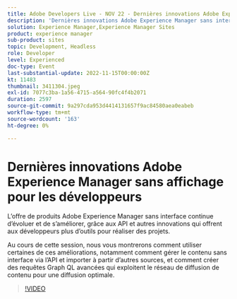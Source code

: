 ```yaml
---
title: Adobe Developers Live - NOV 22 - Dernières innovations Adobe Experience Manager sans affichage pour les développeurs
description: 'Dernières innovations Adobe Experience Manager sans interface pour les développeurs : l’offre de produits Adobe Experience Manager sans interface continue d’évoluer et de s’améliorer, avec les API et d’autres innovations qui donnent aux développeurs plus d’outils pour faire les choses. Au cours de cette session, nous vous montrerons comment utiliser certaines de ces améliorations, notamment comment gérer le contenu sans interface via l’API et importer à partir d’autres sources, et comment créer des requêtes Graph QL avancées qui tirent parti du réseau de diffusion optimale.'
solution: Experience Manager,Experience Manager Sites
product: experience manager
sub-product: sites
topic: Development, Headless
role: Developer
level: Experienced
doc-type: Event
last-substantial-update: 2022-11-15T00:00:00Z
kt: 11483
thumbnail: 3411304.jpeg
exl-id: 7077c3ba-1a56-4715-a564-90fc4f4b2071
duration: 2597
source-git-commit: 9a297cda953d4414131657f9ac84580aea0eabeb
workflow-type: tm+mt
source-wordcount: '163'
ht-degree: 0%

---
```


# Dernières innovations Adobe Experience Manager sans affichage pour les développeurs

L’offre de produits Adobe Experience Manager sans interface continue d’évoluer et de s’améliorer, grâce aux API et autres innovations qui offrent aux développeurs plus d’outils pour réaliser des projets.

Au cours de cette session, nous vous montrerons comment utiliser certaines de ces améliorations, notamment comment gérer le contenu sans interface via l’API et importer à partir d’autres sources, et comment créer des requêtes Graph QL avancées qui exploitent le réseau de diffusion de contenu pour une diffusion optimale.

>[!VIDEO](https://video.tv.adobe.com/v/3411304/?quality=12&learn=on)
